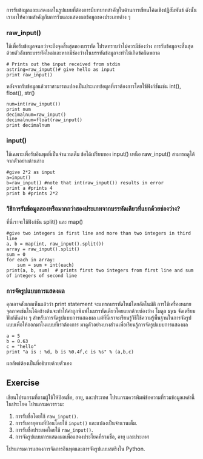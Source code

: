 การรับข้อมูลและแสดงผลในรูปแบบที่ต้องการมีบทบาทสำคัญในด้านการเขียนโค้ดเชิงปฏิสัมพันธ์ ดังนั้นเรามาให้ความสำคัญกับการรับและแสดงผลข้อมูลของประเภทต่าง ๆ

### raw_input()
ใช้เพื่อรับข้อมูลจนกว่าจะถึงจุดสิ้นสุดของบรรทัด โปรดทราบว่าไม่ควรมีช่องว่าง การรับข้อมูลจะสิ้นสุดด้วยตัวอักขระบรรทัดใหม่และหากมีช่องว่างในบรรทัดข้อมูลจะทำให้เกิดข้อผิดพลาด

    # Prints out the input received from stdin
    astring=raw_input()# give hello as input
    print raw_input()

หลังจากรับข้อมูลแล้วเราสามารถแปลงเป็นประเภทข้อมูลที่เราต้องการโดยใช้ฟังก์ชันเช่น int(), float(), str()

    num=int(raw_input())
    print num
    decimalnum=raw_input()
    decimalnum=float(raw_input()
    print decimalnum

### input()
ใช้เฉพาะเพื่อรับอินพุตที่เป็นจำนวนเต็ม ข้อได้เปรียบของ input() เหนือ raw_input() สามารถดูได้จากตัวอย่างด้านล่าง

    #give 2*2 as input
    a=input()
    b=raw_input() #note that int(raw_input()) results in error
    print a #prints 4
    print b #prints 2*2

### วิธีการรับข้อมูลสองหรือมากกว่าสองประเภทจากบรรทัดเดียวที่แยกด้วยช่องว่าง?
ที่นี่เราจะใช้ฟังก์ชัน split() และ map()

    #give two integers in first line and more than two integers in third line
    a, b = map(int, raw_input().split())
    array = raw_input().split()
    sum = 0
    for each in array:
        sum = sum + int(each)
    print(a, b, sum)  # prints first two integers from first line and sum of integers of second line

### การจัดรูปแบบการแสดงผล
คุณอาจสังเกตเห็นแล้วว่า print statement จะแทรกบรรทัดใหม่โดยอัตโนมัติ การใช้เครื่องหมายจุลภาคเช่นในโค้ดข้างต้นจะทำให้ค่าถูกพิมพ์ในบรรทัดเดียวโดยแยกด้วยช่องว่าง โมดูล sys จัดเตรียมฟังก์ชันต่าง ๆ สำหรับการจัดรูปแบบการแสดงผล แต่ที่นี่เราจะเรียนรู้วิธีใช้ความรู้พื้นฐานในการจัดรูปแบบเพื่อให้ออกมาในแบบที่เราต้องการ มาดูตัวอย่างบางส่วนเพื่อเรียนรู้การจัดรูปแบบการแสดงผล

    a = 5
    b = 0.63
    c = "hello"
    print "a is : %d, b is %0.4f,c is %s" % (a,b,c)

ผลลัพธ์ต้องเป็นที่อธิบายด้วยตัวเอง

Exercise
--------

เขียนโปรแกรมที่ถามผู้ใช้ให้ป้อนชื่อ, อายุ, และประเทศ โปรแกรมควรพิมพ์ข้อความที่รวมข้อมูลเหล่านี้ในประโยค โปรแกรมควรรวม:

1. การรับชื่อโดยใช้ `raw_input()`.
2. การรับอายุตามที่ป้อนโดยใช้ `input()` และแปลงเป็นจำนวนเต็ม.
3. การรับชื่อประเทศโดยใช้ `raw_input()`.
4. การจัดรูปแบบการแสดงผลเพื่อแสดงประโยคที่รวมชื่อ, อายุ และประเทศ

โปรแกรมควรแสดงการจัดการอินพุตและการจัดรูปแบบสตริงใน Python.